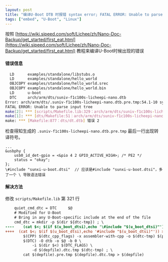 ```yaml
---
layout: post
title: "编译U-Boot DTB 时报错 syntax error; FATAL ERROR: Unable to parse input tree"
tags: ["embed", "U-Boot", "Linux"]
---
```


按照 [https://wiki.sipeed.com/soft/Lichee/zh/Nano-Doc-Backup/get_started/first_eat.html](https://wiki.sipeed.com/soft/Lichee/zh/Nano-Doc-Backup/get_started/first_eat.html) 教程来编译U-Boot时候出现的错误

#### 错误信息

```bash
  LD      examples/standalone/libstubs.o
  LD      examples/standalone/hello_world
  OBJCOPY examples/standalone/hello_world.srec
  OBJCOPY examples/standalone/hello_world.bin
  LD      u-boot
  DTC     arch/arm/dts/suniv-f1c100s-licheepi-nano.dtb
Error: arch/arm/dts/.suniv-f1c100s-licheepi-nano.dtb.pre.tmp:54.1-10 syntax error
FATAL ERROR: Unable to parse input tree
make[2]: *** [scripts/Makefile.lib:329：arch/arm/dts/suniv-f1c100s-licheepi-nano.dtb] 错误 1
make[1]: *** [dts/Makefile:51：arch/arm/dts/suniv-f1c100s-licheepi-nano.dtb] 错误 2
make: *** [Makefile:877：dts/dt.dtb] 错误 2
```

检查得知生成的 `.suniv-f1c100s-licheepi-nano.dtb.pre.tmp` 最后一行出现转译符号。

```text
...
&usbphy {
	usb0_id_det-gpio = <&pio 4 2 GPIO_ACTIVE_HIGH>; /* PE2 */
	status = "okay";
};
\#include "sunxi-u-boot.dtsi"  // 应该是#include "sunxi-u-boot.dtsi"，多了一个 \ 导致语法错误
```

#### 解决方法
修改 `scripts/Makefile.lib` 第 321 行

```patch
    quiet_cmd_dtc = DTC     $@
    # Modified for U-Boot
    # Bring in any U-Boot-specific include at the end of the file
    cmd_dtc = mkdir -p $(dir ${dtc-tmp}) ; \
----	(cat $<; $(if $(u_boot_dtsi),echo '\#include "$(u_boot_dtsi)"')) > $(pre-tmp); \
++++  (cat $<; $(if $(u_boot_dtsi),echo '#include "$(u_boot_dtsi)"')) > $(pre-tmp); \
	    $(CPP) $(dtc_cpp_flags) -x assembler-with-cpp -o $(dtc-tmp) $(pre-tmp) ; \
	    $(DTC) -O dtb -o $@ -b 0 \
		    -i $(dir $<) $(DTC_FLAGS) \
		    -d $(depfile).dtc.tmp $(dtc-tmp) ; \
	    cat $(depfile).pre.tmp $(depfile).dtc.tmp > $(depfile)

```

